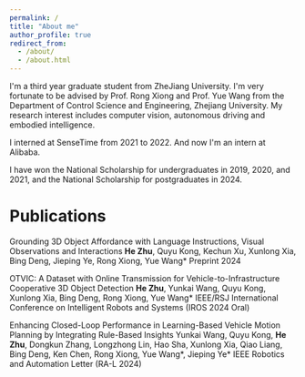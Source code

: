```yaml
---
permalink: /
title: "About me"
author_profile: true
redirect_from: 
  - /about/
  - /about.html
---
```


I'm a third year graduate student from ZheJiang University. I'm very fortunate to be advised by Prof. Rong Xiong and Prof. Yue Wang from the Department of Control Science and Engineering, Zhejiang University. My research interest includes computer vision, autonomous driving and embodied intelligence.

I interned at SenseTime from 2021 to 2022. And now I'm an intern at Alibaba.

I have won the National Scholarship for undergraduates in 2019, 2020, and 2021, and the National Scholarship for postgraduates in 2024.

# Publications

Grounding 3D Object Affordance with Language Instructions, Visual Observations and Interactions
**He Zhu**, Quyu Kong, Kechun Xu, Xunlong Xia, Bing Deng, Jieping Ye, Rong Xiong, Yue Wang*
Preprint 2024

OTVIC: A Dataset with Online Transmission for Vehicle-to-Infrastructure Cooperative 3D Object Detection
**He Zhu**, Yunkai Wang, Quyu Kong, Xunlong Xia, Bing Deng, Rong Xiong, Yue Wang*
IEEE/RSJ International Conference on Intelligent Robots and Systems (IROS 2024 Oral)

Enhancing Closed-Loop Performance in Learning-Based Vehicle Motion Planning by Integrating Rule-Based Insights
Yunkai Wang, Quyu Kong, **He Zhu**, Dongkun Zhang, Longzhong Lin, Hao Sha, Xunlong Xia, Qiao Liang, Bing Deng, Ken Chen, Rong Xiong, Yue Wang*, Jieping Ye*
IEEE Robotics and Automation Letter (RA-L 2024)
